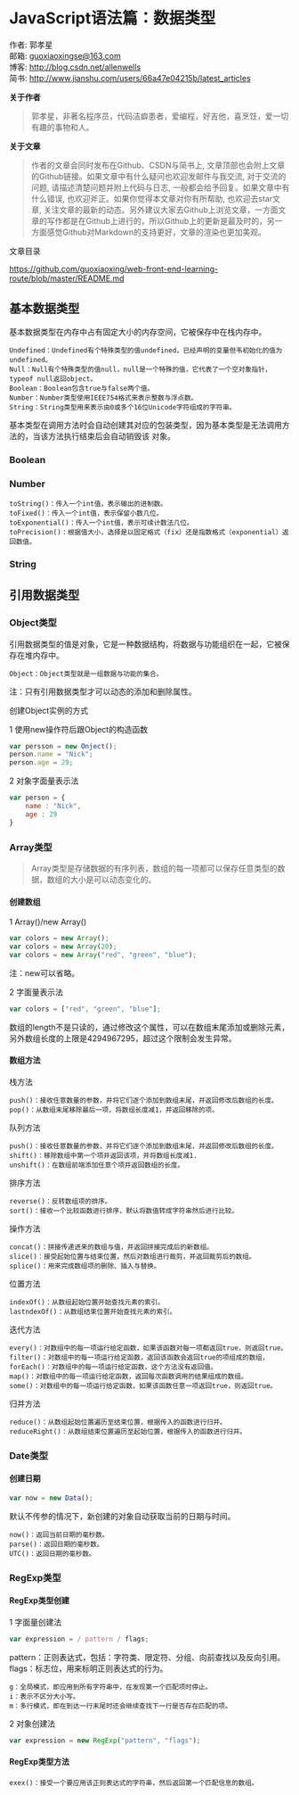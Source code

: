 # JavaScript语法篇：数据类型

作者: 郭孝星  
邮箱: guoxiaoxingse@163.com  
博客: http://blog.csdn.net/allenwells   
简书: http://www.jianshu.com/users/66a47e04215b/latest_articles  

**关于作者**

>郭孝星，非著名程序员，代码洁癖患者，爱编程，好吉他，喜烹饪，爱一切有趣的事物和人。

**关于文章**

>作者的文章会同时发布在Github、CSDN与简书上, 文章顶部也会附上文章的Github链接。如果文章中有什么疑问也欢迎发邮件与我交流, 对于交流的问题, 请描述清楚问题并附上代码与日志, 一般都会给予回复。如果文章中有什么错误, 也欢迎斧正。如果你觉得本文章对你有所帮助, 也欢迎去star文章, 关注文章的最新的动态。另外建议大家去Github上浏览文章，一方面文章的写作都是在Github上进行的，所以Github上的更新是最及时的，另一方面感觉Github对Markdown的支持更好，文章的渲染也更加美观。

文章目录

https://github.com/guoxiaoxing/web-front-end-learning-route/blob/master/README.md

## 基本数据类型

基本数据类型在内存中占有固定大小的内存空间，它被保存中在栈内存中。

```
Undefined：Undefined有个特殊类型的值undefined，已经声明的变量但韦初始化的值为undefined。
Null：Null有个特殊类型的值null，null是一个特殊的值，它代表了一个空对象指针，typeof null返回object。
Boolean：Boolean包含true与false两个值。
Number：Number类型使用IEEE754格式来表示整数与浮点数。
String：String类型用来表示由0或多个16位Unicode字符组成的字符串。
```
基本类型在调用方法时会自动创建其对应的包装类型，因为基本类型是无法调用方法的，当该方法执行结束后会自动销毁该
对象。

### Boolean

### Number

```
toString()：传入一个int值，表示输出的进制数。
toFixed()：传入一个int值，表示保留小数几位。
toExponential()：传入一个int值，表示可续计数法几位。
toPrecision()：根据值大小，选择是以固定格式（fix）还是指数格式（exponential）返回数值。
```
### String

## 引用数据类型

### Object类型

引用数据类型的值是对象，它是一种数据结构，将数据与功能组织在一起，它被保存在堆内存中。

```
Object：Object类型就是一组数据与功能的集合。
```

注：只有引用数据类型才可以动态的添加和删除属性。

创建Object实例的方式

1 使用new操作符后跟Object的构造函数

```javascript
var persson = new Onject();
person.name = "Nick";
person.age = 29;
```

2 对象字面量表示法

```javascript
var person = {
    name : "Nick",
    age : 29
}
```
### Array类型

>Array类型是存储数据的有序列表，数组的每一项都可以保存任意类型的数据，数组的大小是可以动态变化的。

#### 创建数组

1 Array()/new Array()

```javascript
var colors = new Array();
var colors = new Array(20);
var colors = new Array("red", "green", "blue");
```
注：new可以省略。

2 字面量表示法

```javascript
var colors = ["red", "green", "blue"];
```

数组的length不是只读的，通过修改这个属性，可以在数组末尾添加或删除元素，另外数组长度的上限是4294967295，超过这个限制会发生异常。

#### 数组方法

栈方法

```
push()：接收任意数量的参数，并将它们逐个添加到数组末尾，并返回修改后数组的长度。
pop()：从数组末尾移除最后一项，将数组长度减1，并返回移除的项。
```

队列方法

```
push()：接收任意数量的参数，并将它们逐个添加到数组末尾，并返回修改后数组的长度。
shift()：移除数组中第一个项并返回该项，并将数组长度减1.
unshift()：在数组前端添加任意个项并返回数组的长度。
```

排序方法

```
reverse()：反转数组项的排序。
sort()：接收一个比较函数进行排序，默认将数值转成字符串然后进行比较。
```

操作方法

```
concat()：拼接传递进来的数组与值，并返回拼接完成后的新数组。
slice()：接受起始位置与结束位置，然后对数组进行裁剪，并返回裁剪后的数组。
splice()：用来完成数组项的删除、插入与替换。
```

位置方法

```
indexOf()：从数组起始位置开始查找元素的索引。
lastndexOf()：从数组结束位置开始查找元素的索引。
```

迭代方法

```
every()：对数组中的每一项运行给定函数，如果该函数对每一项都返回true，则返回true。
filter()：对数组中的每一项运行给定函数，返回该函数会返回true的项组成的数组，
forEach()：对数组中的每一项运行给定函数，这个方法没有返回值。
map()：对数组中的每一项运行给定函数，返回每次函数调用的结果组成的数组。
some()：对数组中的每一项运行给定函数，如果该函数任意一项返回true，则返回true。
```

归并方法

```
reduce()：从数组起始位置遍历至结束位置，根据传入的函数进行归并。
reduceRight()：从数组结束位置遍历至起始位置，根据传入的函数进行归并。
```

### Date类型

#### 创建日期

```javascript
var now = new Data();
```
默认不传参的情况下，新创建的对象自动获取当前的日期与时间。

```
now()：返回当前日期的毫秒数。
parse()：返回日期的毫秒数。
UTC()：返回日期的毫秒数。
```

### RegExp类型

#### RegExp类型创建

1 字面量创建法

```javascript
var expression = / pattern / flags;
```
pattern：正则表达式，包括：字符类、限定符、分组、向前查找以及反向引用。
flags：标志位，用来标明正则表达式的行为。

```
g：全局模式，即应用到所有字符串中，在发现第一个匹配项时停止。
i：表示不区分大小写。
m：多行模式，即在到达一行末尾时还会继续查找下一行是否存在匹配的项。
```

2 对象创建法

```javascript
var expression = new RegExp("pattern", "flags");
```

#### RegExp类型方法

```
exex()：接受一个要应用该正则表达式的字符串，然后返回第一个匹配信息的数组。
```